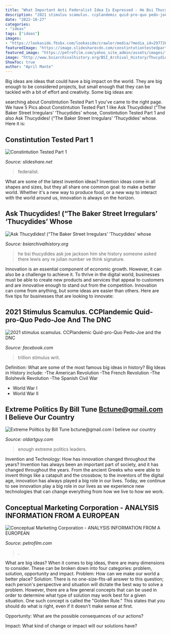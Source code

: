 ```yaml
---
title: "What Important Anti Federalist Idea Is Expressed - He Bsi Thucydides Ask Joe Jackson Him She History Someone Asked There Lewis Any Re Julian Number Ve Think Signature"
description: "2021 stimulus scamulus. ccplandemic quid-pro-quo pedo-joe and the dnc"
date: "2022-10-27"
categories:
- "ideas"
tags: ["ideas"]
images:
- "https://lookaside.fbsbx.com/lookaside/crawler/media/?media_id=2977261009168476&amp;get_thumbnail=1"
featuredImage: "https://image.slidesharecdn.com/constintutiontestedpart1-091029131916-phpapp01/95/constintution-tested-part-1-5-728.jpg?cb=1256822404"
featured_image: "https://petrofilm.com/yahoo_site_admin/assets/images/foreign_department_B.15610653_std.png"
image: "http://www.bsiarchivalhistory.org/BSI_Archival_History/Thucydides_dept_files/droppedImage_1.jpg"
ShowToc: true
author: "April Mante"
---
```



Big ideas are ideas that could have a big impact on the world. They are big enough to be considered projects, but small enough that they can be tackled with a bit of effort and creativity. Some big ideas are: 

	

		
searching about Constintution Tested Part 1 you've came to the right page. We have 5 Pics about Constintution Tested Part 1 like Ask Thucydides! (“The Baker Street Irregulars’ ‘Thucydides’ whose, Constintution Tested Part 1 and also Ask Thucydides! (“The Baker Street Irregulars’ ‘Thucydides’ whose. Here it is:
		
    
## Constintution Tested Part 1

<img loading=lazy src="https://image.slidesharecdn.com/constintutiontestedpart1-091029131916-phpapp01/95/constintution-tested-part-1-5-728.jpg?cb=1256822404" onerror="this.onerror=null;this.src='https://tse1.mm.bing.net/th?id=OIP.SguPQWtTQZ0Cgo8g4ja4rgHaFj&amp;pid=15.1';" alt="Constintution Tested Part 1">

_Source: slideshare.net_

>federalist. 

	

What are some of the latest invention ideas?
Invention ideas come in all shapes and sizes, but they all share one common goal: to make a better world. Whether it's a new way to produce food, or a new way to interact with the world around us, innovation is always on the horizon.

    
## Ask Thucydides! (“The Baker Street Irregulars’ ‘Thucydides’ Whose

<img loading=lazy src="http://www.bsiarchivalhistory.org/BSI_Archival_History/Thucydides_dept_files/droppedImage_1.jpg" onerror="this.onerror=null;this.src='https://tse3.mm.bing.net/th?id=OIP.O2IDORAUZN_bvSFABVcllwAAAA&amp;pid=15.1';" alt="Ask Thucydides! (“The Baker Street Irregulars’ ‘Thucydides’ whose">

_Source: bsiarchivalhistory.org_

>he bsi thucydides ask joe jackson him she history someone asked there lewis any re julian number ve think signature. 

	

Innovation is an essential component of economic growth. However, it can also be a challenge to achieve it. To thrive in the digital world, businesses must be able to create new products and services that appeal to customers and are innovative enough to stand out from the competition. Innovation can come from anything, but some ideas are easier than others. Here are five tips for businesses that are looking to innovate:

    
## 2021 Stimulus Scamulus. CCPlandemic Quid-pro-Quo Pedo-Joe And The DNC

<img loading=lazy src="https://lookaside.fbsbx.com/lookaside/crawler/media/?media_id=2977261009168476&amp;get_thumbnail=1" onerror="this.onerror=null;this.src='https://tse2.mm.bing.net/th?id=OIP.YYGU_e5XJ-QaInNwji9VcAAAAA&amp;pid=15.1';" alt="2021 stimulus scamulus. CCPlandemic Quid-pro-Quo Pedo-Joe and the DNC">

_Source: facebook.com_

>trillion stimulus writ. 

	

Definition: What are some of the most famous big ideas in history?
Big Ideas in History include: 
-The American Revolution 
-The French Revolution 
-The Bolshevik Revolution 
-The Spanish Civil War 
- World War I 
- World War II

    
## Extreme Politics By Bill Tune Bctune@gmail.com I Believe Our Country

<img loading=lazy src="http://oldartguy.com/Extreme_Politics_files/shapeimage_1.png" onerror="this.onerror=null;this.src='https://tse3.mm.bing.net/th?id=OIP.9kUwv3wqAIVdVGgDvX9EawHaBW&amp;pid=15.1';" alt="Extreme Politics by Bill Tune bctune@gmail.com I believe our country">

_Source: oldartguy.com_

>enough extreme politics leaders. 

	

Invention and Technology: How has innovation changed throughout the years?
Invention has always been an important part of society, and it has changed throughout the years. From the ancient Greeks who were able to invent things like a catapult and the crossbow, to the inventors of the digital age, innovation has always played a big role in our lives. Today, we continue to see innovation play a big role in our lives as we experience new technologies that can change everything from how we live to how we work.

    
## Conceptual Marketing Corporation - ANALYSIS INFORMATION FROM A EUROPEAN

<img loading=lazy src="https://petrofilm.com/yahoo_site_admin/assets/images/foreign_department_B.15610653_std.png" onerror="this.onerror=null;this.src='https://tse3.mm.bing.net/th?id=OIP.10fKSL4fI-2i1HTCwVvnvgAAAA&amp;pid=15.1';" alt="Conceptual Marketing Corporation - ANALYSIS INFORMATION FROM A EUROPEAN">

_Source: petrofilm.com_

>. 

	

What are big ideas?
When it comes to big ideas, there are many dimensions to consider. These can be broken down into four categories: problem, solution, opportunity and impact. 
Problem: How can we make our world a better place? 
Solution: There is no one-size-fits-all answer to this question; each person's perspective and situation will dictate the best way to solve a problem. However, there are a few general concepts that can be used in order to determine what type of solution may work best for a given situation. One such concept is called the "Golden Rule." This states that you should do what is right, even if it doesn't make sense at first. 

Opportunity: What are the possible consequences of our actions? 

Impact: What kind of change or impact will our solutions have?

